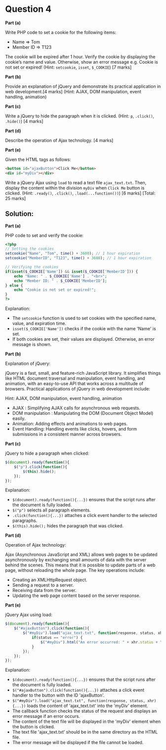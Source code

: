 # Question 4

**Part (a)**

Write PHP code to set a cookie for the following items:

- Name => Tom
- Member ID => T123

The cookie will be expired after 1 hour. Verify the cookie by displaying the cookie’s name and value. Otherwise, show an error message e.g. Cookie is not set or expired!
(Hint: `setcookie`, `isset`, `$_COOKIE`)
[7 marks]

**Part (b)**

Provide an explanation of jQuery and demonstrate its practical application in web development.[4 marks] (Hint: AJAX, DOM manipulation, event handling, animation)

**Part (c)**

Write a jQuery to hide the paragraph when it is clicked. (Hint: `p`, `.click()`, `.hide()`) [4 marks]

**Part (d)**

Describe the operation of Ajax technology. [4 marks]

**Part (e)**

Given the HTML tags as follows:

```html
<button id="ajaxButton">Click Me</button>
<div id="myDiv"></div>
```

Write a jQuery Ajax using `load` to read a text file `ajax_text.txt`. Then, display the content within the division `myDiv` when `Click Me` button is clicked.
(Hint: `.ready()`, `.click()`, `.load(...function())`)
[6 marks]
[Total: 25 marks]

## Solution:

**Part (a)**

PHP code to set and verify the cookie:

```php
<?php
// Setting the cookies
setcookie("Name", "Tom", time() + 3600); // 1 hour expiration
setcookie("MemberID", "T123", time() + 3600); // 1 hour expiration

// Verifying the cookies
if(isset($_COOKIE['Name']) && isset($_COOKIE['MemberID'])) {
    echo "Name: " . $_COOKIE['Name'] . "<br>";
    echo "Member ID: " . $_COOKIE['MemberID'];
} else {
    echo "Cookie is not set or expired!";
}
?>
```

Explanation:

- The `setcookie` function is used to set cookies with the specified name, value, and expiration time.
- `isset($_COOKIE['Name'])` checks if the cookie with the name 'Name' is set.
- If both cookies are set, their values are displayed. Otherwise, an error message is shown.

**Part (b)**

Explanation of jQuery:

jQuery is a fast, small, and feature-rich JavaScript library. It simplifies things like HTML document traversal and manipulation, event handling, and animation, with an easy-to-use API that works across a multitude of browsers. Practical applications of jQuery in web development include:

Hint: AJAX, DOM manipulation, event handling, animation

- AJAX : Simplifying AJAX calls for asynchronous web requests. 
- DOM manipulation : Manipulating the DOM (Document Object Model) easily. 
- Animation: Adding effects and animations to web pages.
- Event Handling: Handling events like clicks, hovers, and form submissions in a consistent manner across browsers.


**Part (c)**

jQuery to hide a paragraph when clicked:

```javascript
$(document).ready(function(){
    $("p").click(function(){
        $(this).hide();
    });
});
```

Explanation:
- `$(document).ready(function(){...})` ensures that the script runs after the document is fully loaded.
- `$("p")` selects all paragraph elements.
- `.click(function(){...})` attaches a click event handler to the selected paragraphs.
- `$(this).hide();` hides the paragraph that was clicked.

**Part (d)**

Operation of Ajax technology:

Ajax (Asynchronous JavaScript and XML) allows web pages to be updated asynchronously by exchanging small amounts of data with the server behind the scenes. This means that it is possible to update parts of a web page, without reloading the whole page. The key operations include:

- Creating an XMLHttpRequest object.
- Sending a request to a server.
- Receiving data from the server.
- Updating the web page content based on the server response.

**Part (e)**

jQuery Ajax using load:

```javascript
$(document).ready(function(){
    $("#ajaxButton").click(function(){
        $("#myDiv").load("ajax_text.txt", function(response, status, xhr){
            if(status == "error") {
                $("#myDiv").html("An error occurred: " + xhr.status + " " + xhr.statusText);
            }
        });
    });
});
```

Explanation:
- `$(document).ready(function(){...})` ensures that the script runs after the document is fully loaded.
- `$("#ajaxButton").click(function(){...})` attaches a click event handler to the button with the ID 'ajaxButton'.
- `$("#myDiv").load("ajax_text.txt", function(response, status, xhr){...})` loads the content of 'ajax_text.txt' into the 'myDiv' element.
- The callback function checks the status of the request and displays an error message if an error occurs.
- The content of the text file will be displayed in the 'myDiv' element when the button is clicked.
- The text file 'ajax_text.txt' should be in the same directory as the HTML file.
- The error message will be displayed if the file cannot be loaded.
